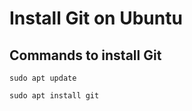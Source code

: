 # Install Git on Ubuntu

## Commands to install Git
```
sudo apt update

sudo apt install git
```


